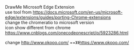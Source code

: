 DrawMe Microsoft Edge Extension   
use tool from https://docs.microsoft.com/en-us/microsoft-edge/extensions/guides/porting-Chrome-extensions   
change the chromeratio to microsoft version   
icon show different from chrome https://www.cnblogs.com/onecodeonescript/p/5923286.html   


change http://www.okooo.com/ ==》》https://www.okooo.com/

